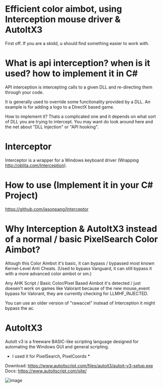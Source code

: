 # Efficient color aimbot, using Interception mouse driver & AutoItX3
First off. If you are a skidd, u should find something easier to work with.  <br />

# What is api interception? when is it used? how to implement it in C#

API interception is intercepting calls to a given DLL and re-directing them through your code.  <br />

It is generally used to override some functionality provided by a DLL. An example is for adding a logo to a DirectX based game.  <br />

How to implement it? Thats a complicated one and it depends on what sort of DLL you are trying to intercept. You may want do look around here and the net about "DLL Injection" or "API hooking".  <br />

# Interceptor

Interceptor is a wrapper for a Windows keyboard driver (Wrapping http://oblita.com/Interception).  <br />

# How to use (Implement it in your C# Project)  <br />

https://github.com/jasonpang/Interceptor  <br />

# Why Interception & AutoItX3 instead of a normal / basic PixelSearch Color Aimbot?

Altough this Color Aimbot it's basic, it can bypass / bypassed most known Kernel-Level Anti Cheats. (Used to bypass Vanguard, it can still bypass it with a more advanced color aimbot or sm.)  <br />

Any AHK Script / Basic Color/Pixel Based Aimbot it's detected / just doesen't work on games like Valorant because of the new mouse_event bypass for Valorant, they are currently checking for LLMHF_INJECTED.  <br />

You can use an older version of "rawaccel" instead of Interception it might bypass the ac.  <br />

# AutoItX3

AutoIt v3 is a freeware BASIC-like scripting language designed for automating the Windows GUI and general scripting.  <br />

* I used it for PixelSearch, PixelCoords *   <br />

Download: https://www.autoitscript.com/files/autoit3/autoit-v3-setup.exe  <br />
Docs: https://www.autoitscript.com/site/  <br /> 

![image](https://user-images.githubusercontent.com/63902322/140680769-912e11e5-7b13-4e8e-b4da-5fb220893936.png)


